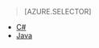 > [AZURE.SELECTOR]
- [C#](/documentation/articles/iot-hub-csharp-csharp-process-d2c/)
- [Java](/documentation/articles/iot-hub-java-java-process-d2c/)
